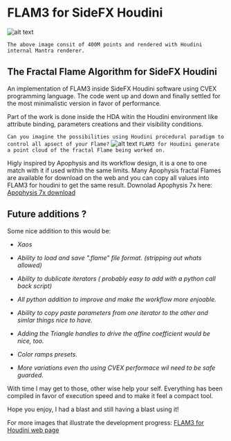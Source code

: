 # FLAM3 for SideFX Houdini
![alt text](https://github.com/alexnardini/FLAM3/blob/main/img/Stripes_01.jpg)

`The above image consit of 400M points and rendered with Houdini internal Mantra renderer.`


## The Fractal Flame Algorithm for SideFX Houdini

An implementation of FLAM3 inside SideFX Houdini software using CVEX programming language.
The code went up and down and finally settled for the most minimalistic version in favor of performance.

Part of the work is done inside the HDA witin the Houdini environment
like attribute binding, parameters creations and their visibility conditions.

`Can you imagine the possibilities using Houdini procedural paradigm to control all apsect of your Flame?`
![alt text](https://github.com/alexnardini/FLAM3/blob/main/img/FLAM3_Hviewport.jpg)
`FLAM3 for Houdini generate a point cloud of the fractal Flame being worked on.`

Higly inspired by Apophysis and its workflow design,
it is a one to one match with it if used within the same limits.
Many Apophysis fractal Flames are available for download on the web
and you can copy all values into FLAM3 for houdini to get the same result.
Downolad Apophysis 7x here: [Apophysis 7x download](https://sourceforge.net/projects/apophysis7x/)

## Future additions ?

Some nice addition to this would be:

- *Xaos*

- *Ability to load and save ".flame" file format. (stripping out whats allowed)*

- *Ability to dublicate iterators ( probably easy to add with a python call back script)*

- *All python addition to improve and make the workflow more enjoable.*
  
- *Ability to copy paste parameters from one iterator to the other and simlar things nice to have.*
  
- *Adding the Triangle handles to drive the affine coefficient would be nice, too.*
  
- *Color ramps presets.*

- *More variations even tho using CVEX performace wil need to be safe guarded.*

With time I may get to those, other wise help your self.
Everything has been compiled in favor of execution speed and to make it feel a compact tool.

Hope you enjoy, I had a blast and still having a blast using it!

For more images that illustrate the development progress:
[FLAM3 for Houdini web page](https://alexnardini.net/flame-home/)



